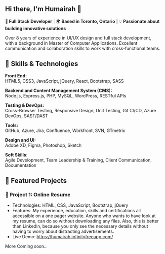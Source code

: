 ## Hi there, I'm Humairah 👋

**💁 Full Stack Developer** | 🌍 **Based in Toronto, Ontario** | 💡 **Passionate about building innovative solutions**

Over 8 years of experience in UI/UX design and full stack development, with a background in Master of Computer Applications.  Excellent communication and collaboration skills to work with cross-functional teams.

## 🚀 Skills & Technologies 

**Front End:**\
HTML5, CSS3, JavaScript, jQuery, React, Bootstrap, SASS

**Backend and Content Management System (CMS):**\
Node.js, Express.js, PHP, MySQL, WordPress, RESTful APIs

**Testing & DevOps:**\
Cross-Browser Testing, Responsive Design, Unit Testing, Git CI/CD, Azure DevOps, SAST/DAST

**Tools:**\
GitHub, Azure, Jira, Confluence, Workfront, SVN, GTmetrix

**Design and UI:**\
Adobe XD, Figma, Photoshop, Sketch

**Soft Skills:**\
Agile Development, Team Leadership & Training, Client Communication, Documentation

## 🎯 Featured Projects


### 📝 Project 1: Online Resume

* Technologies: HTML, CSS, JavaScript, Bootstrap, jQuery
* Features: My experience, education, skills and certifications all accessible on a one pager website. Anyone who wants to have look at my resume, can do so without downloading any files. Also, this is better than LinkedIn, because you only see the necessary details without having to worry about distracting advertisements.
* Live Demo: https://humairah.infinityfreeapp.com/

More Coming soon..
<!--
### 📝 Project 1: Project Title

* Technologies: HTML, CSS, JavaScript, Bootstrap, jQuery, JSON, API
* Features: 
* Live Demo: github-link
 
**Humairah-Mujawar/Humairah-Mujawar** is a ✨ _special_ ✨ repository because its `README.md` (this file) appears on your GitHub profile.

Here are some ideas to get you started:

- 🔭 I’m currently working on ...
- 🌱 I’m currently learning ...
- 👯 I’m looking to collaborate on ...
- 🤔 I’m looking for help with ...
- 💬 Ask me about ...
- 📫 How to reach me: ... 
- 😄 Pronouns: ...
- ⚡ Fun fact: ...
-->
